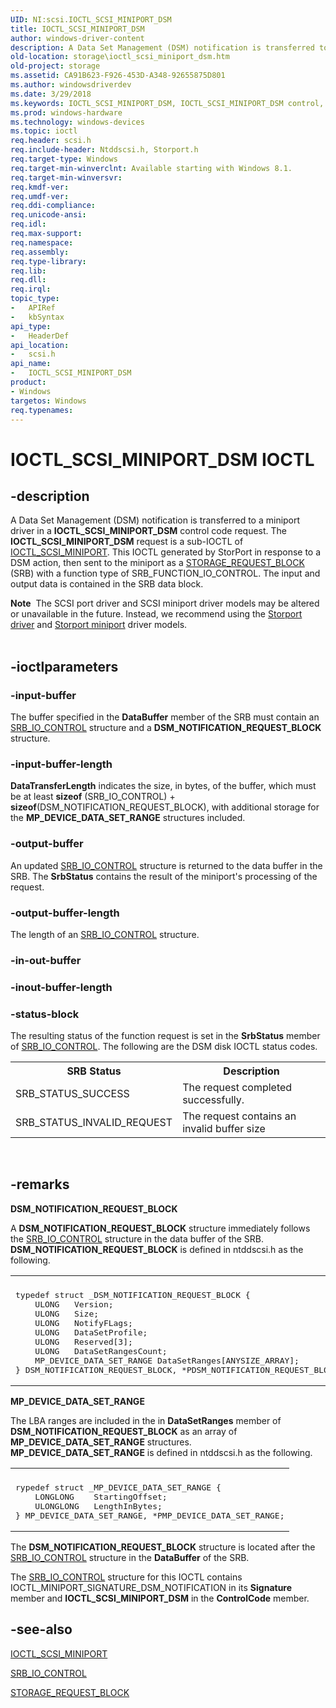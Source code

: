 ```yaml
---
UID: NI:scsi.IOCTL_SCSI_MINIPORT_DSM
title: IOCTL_SCSI_MINIPORT_DSM
author: windows-driver-content
description: A Data Set Management (DSM) notification is transferred to a miniport driver in a IOCTL_SCSI_MINIPORT_DSM control code request.
old-location: storage\ioctl_scsi_miniport_dsm.htm
old-project: storage
ms.assetid: CA91B623-F926-453D-A348-92655875D801
ms.author: windowsdriverdev
ms.date: 3/29/2018
ms.keywords: IOCTL_SCSI_MINIPORT_DSM, IOCTL_SCSI_MINIPORT_DSM control, IOCTL_SCSI_MINIPORT_DSM control code [Storage Devices], scsi/IOCTL_SCSI_MINIPORT_DSM, storage.ioctl_scsi_miniport_dsm
ms.prod: windows-hardware
ms.technology: windows-devices
ms.topic: ioctl
req.header: scsi.h
req.include-header: Ntddscsi.h, Storport.h
req.target-type: Windows
req.target-min-winverclnt: Available starting with Windows 8.1.
req.target-min-winversvr: 
req.kmdf-ver: 
req.umdf-ver: 
req.ddi-compliance: 
req.unicode-ansi: 
req.idl: 
req.max-support: 
req.namespace: 
req.assembly: 
req.type-library: 
req.lib: 
req.dll: 
req.irql: 
topic_type:
-	APIRef
-	kbSyntax
api_type:
-	HeaderDef
api_location:
-	scsi.h
api_name:
-	IOCTL_SCSI_MINIPORT_DSM
product:
- Windows
targetos: Windows
req.typenames: 
---
```


# IOCTL_SCSI_MINIPORT_DSM IOCTL


## -description


A Data Set Management (DSM) notification is transferred to a miniport driver in a 
     <b>IOCTL_SCSI_MINIPORT_DSM</b> control code request. The <b>IOCTL_SCSI_MINIPORT_DSM</b> request is a sub-IOCTL of <a href="https://msdn.microsoft.com/library/windows/hardware/ff560512">IOCTL_SCSI_MINIPORT</a>. This IOCTL generated by StorPort in response to a DSM action, then sent  to the miniport as a <a href="https://msdn.microsoft.com/library/windows/hardware/hh451474">STORAGE_REQUEST_BLOCK</a> (SRB) with a function type of SRB_FUNCTION_IO_CONTROL. The input and output data is contained in the SRB data block. 
<div class="alert"><b>Note</b>  The SCSI port driver and SCSI miniport driver models may be altered or unavailable in the future. Instead, we recommend using the <a href="https://msdn.microsoft.com/en-us/windows/hardware/drivers/storage/storport-driver">Storport driver</a> and <a href="https://msdn.microsoft.com/en-us/windows/hardware/drivers/storage/storport-miniport-drivers">Storport miniport</a> driver models.</div><div> </div>

## -ioctlparameters




### -input-buffer

The buffer specified in the <b>DataBuffer</b> member of the SRB must contain an <a href="https://msdn.microsoft.com/library/windows/hardware/ff566339">SRB_IO_CONTROL</a> structure and a <b>DSM_NOTIFICATION_REQUEST_BLOCK</b> structure.  


### -input-buffer-length

<b>DataTransferLength</b> indicates the size, in bytes, of the buffer, which must be at least <b>sizeof</b> (SRB_IO_CONTROL) + <b>sizeof</b>(DSM_NOTIFICATION_REQUEST_BLOCK), with additional storage for the <b>MP_DEVICE_DATA_SET_RANGE</b> structures included.


### -output-buffer

An updated <a href="https://msdn.microsoft.com/library/windows/hardware/ff566339">SRB_IO_CONTROL</a> structure is returned to the data buffer in the SRB. The <b>SrbStatus</b> contains the result of the miniport's processing of the request.


### -output-buffer-length

The length of an <a href="https://msdn.microsoft.com/library/windows/hardware/ff566339">SRB_IO_CONTROL</a> structure.


### -in-out-buffer








### -inout-buffer-length








### -status-block

The resulting status of the function request is set in the <b>SrbStatus</b> member of <a href="https://msdn.microsoft.com/library/windows/hardware/ff566339">SRB_IO_CONTROL</a>. The following are the  DSM disk IOCTL status codes.

<table>
<tr>
<th>SRB Status</th>
<th>Description</th>
</tr>
<tr>
<td>SRB_STATUS_SUCCESS</td>
<td>The request completed successfully.</td>
</tr>
<tr>
<td>SRB_STATUS_INVALID_REQUEST</td>
<td>The request contains an invalid buffer size</td>
</tr>
</table>
 


## -remarks



<b>DSM_NOTIFICATION_REQUEST_BLOCK</b>

A <b>DSM_NOTIFICATION_REQUEST_BLOCK</b> structure immediately follows the <a href="https://msdn.microsoft.com/library/windows/hardware/ff566339">SRB_IO_CONTROL</a> structure in the data buffer of the SRB.  <b>DSM_NOTIFICATION_REQUEST_BLOCK</b> is defined in ntddscsi.h as the following.

<div class="code"><span codelanguage=""><table>
<tr>
<th></th>
</tr>
<tr>
<td>
<pre>typedef struct _DSM_NOTIFICATION_REQUEST_BLOCK {
    ULONG   Version;
    ULONG   Size;
    ULONG   NotifyFLags;
    ULONG   DataSetProfile;
    ULONG   Reserved[3];
    ULONG   DataSetRangesCount;
    MP_DEVICE_DATA_SET_RANGE DataSetRanges[ANYSIZE_ARRAY];
} DSM_NOTIFICATION_REQUEST_BLOCK, *PDSM_NOTIFICATION_REQUEST_BLOCK;</pre>
</td>
</tr>
</table></span></div>


<b>MP_DEVICE_DATA_SET_RANGE</b>

The LBA ranges are included in the  in <b>DataSetRanges</b> member of <b>DSM_NOTIFICATION_REQUEST_BLOCK</b> as an array of <b>MP_DEVICE_DATA_SET_RANGE</b> structures. <b>MP_DEVICE_DATA_SET_RANGE</b> is defined in ntddscsi.h as the following.

<div class="code"><span codelanguage=""><table>
<tr>
<th></th>
</tr>
<tr>
<td>
<pre>rypedef struct _MP_DEVICE_DATA_SET_RANGE {
    LONGLONG    StartingOffset;
    ULONGLONG   LengthInBytes;
} MP_DEVICE_DATA_SET_RANGE, *PMP_DEVICE_DATA_SET_RANGE;</pre>
</td>
</tr>
</table></span></div>


The <b>DSM_NOTIFICATION_REQUEST_BLOCK</b> structure is located after the <a href="https://msdn.microsoft.com/library/windows/hardware/ff566339">SRB_IO_CONTROL</a> structure in the <b>DataBuffer</b> of the SRB.

The <a href="https://msdn.microsoft.com/library/windows/hardware/ff566339">SRB_IO_CONTROL</a> structure for this IOCTL contains IOCTL_MINIPORT_SIGNATURE_DSM_NOTIFICATION in its <b>Signature</b> member and <b>IOCTL_SCSI_MINIPORT_DSM</b> in the <b>ControlCode</b> member.




## -see-also




<a href="https://msdn.microsoft.com/library/windows/hardware/ff560512">IOCTL_SCSI_MINIPORT</a>



<a href="https://msdn.microsoft.com/library/windows/hardware/ff566339">SRB_IO_CONTROL</a>



<a href="https://msdn.microsoft.com/library/windows/hardware/hh451474">STORAGE_REQUEST_BLOCK</a>
 

 

